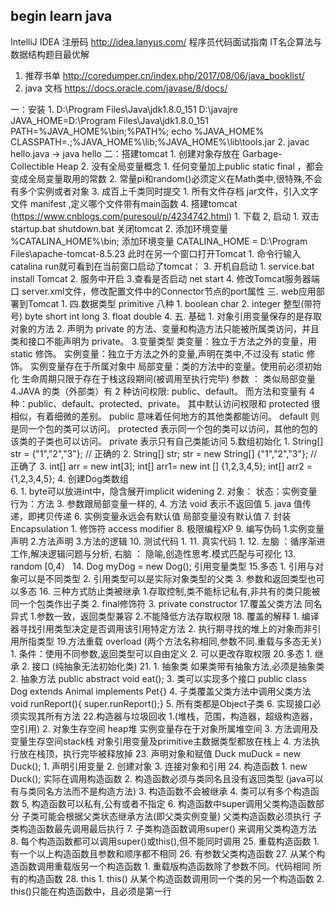 ## begin learn java
IntelliJ IDEA 注册码 http://idea.lanyus.com/
程序员代码面试指南 IT名企算法与数据结构题目最优解
1. 推荐书单
    http://coredumper.cn/index.php/2017/08/06/java_booklist/
2. java 文档
    https://docs.oracle.com/javase/8/docs/
    
 一：安装
    1. D:\Program Files\Java\jdk1.8.0_151
       D:\javajre
       JAVA_HOME=D:\Program Files\Java\jdk1.8.0_151
       PATH=%JAVA_HOME%\bin;%PATH%;       echo %JAVA_HOME%
       CLASSPATH=.;%JAVA_HOME%\lib;%JAVA_HOME%\lib\tools.jar
    2. javac hello.java   ->  java hello 
二：搭建tomcat
    1. 创建对象存放在 Garbage-Collectible Heap
    2. 没有全局变量概念
        1. 任何变量加上public static final ，都会变成全局变量取用的常数
        2. 常量pi和random()必须定义在Math类中,很特殊,不会有多个实例或者对象
    3. 成百上千类同时提交
        1. 所有文件存档 jar文件，引入文字文件  manifest ,定义哪个文件带有main函数
    4. 搭建tomcat (https://www.cnblogs.com/puresoul/p/4234742.html)
           1. 下载
           2, 启动
                1. 双击startup.bat  shutdown.bat 关闭tomcat
                2.  添加环境变量 %CATALINA_HOME%\bin;
                    添加环境变量 CATALINA_HOME = D:\Program Files\apache-tomcat-8.5.23
                    此时在另一个窗口打开Tomcat
                    1. 命令行输入catalina run就可看到在当前窗口启动了tomcat：
                 3. 开机自启动
                    1. service.bat install Tomcat
                    2. 服务中开启
           3.查看是否启动 net start 
           4. 修改Tomcat服务器端口
                server.xml文件，修改配置文件中的Connector节点的port属性
三. web应用部署到Tomcat
    1.
四.数据类型 primitive 八种
    1. boolean  char
    2. integer 整型(带符号)
        byte
        short
        int
        long 
    3.  float
        double
    4.
五. 基础
    1. 对象引用变量保存的是存取对象的方法
    2. 声明为 private 的方法、变量和构造方法只能被所属类访问，并且类和接口不能声明为 private。
    3.变量类型
        类变量：独立于方法之外的变量，用 static 修饰。
        实例变量：独立于方法之外的变量,声明在类中,不过没有 static 修饰。
                  实例变量存在于所属对象中
        局部变量：类的方法中的变量。使用前必须初始化
                生命周期只限于存在于栈这段期间(被调用至执行完毕)
        参数 ： 类似局部变量
    4.JAVA 的类（外部类）有 2 种访问权限: public、default。
      而方法和变量有 4 种：public、default、protected、private。
      其中默认访问权限和 protected 很相似，有着细微的差别。
       public 意味着任何地方的其他类都能访问。
       default 则是同一个包的类可以访问。
       protected 表示同一个包的类可以访问，其他的包的该类的子类也可以访问。
       private 表示只有自己类能访问
    5.数组初始化
        1. String[] str = {"1","2","3"}; // 正确的
        2. String[] str;
           str = new String[] {"1","2","3"}; // 正确了
        3.  int[] arr = new int[3];
            int[] arr1= new int [] {1,2,3,4,5};
            int[] arr2 = {1,2,3,4,5};
        4. 创建Dog类数组            
    6.
        1. byte可以放进int中，隐含展开implicit widening
        2. 对象：
                状态：实例变量
                行为：方法
        3. 参数跟局部变量一样的,
        4. 方法 void 表示不返回值
        5. java 值传递，即拷贝传递
        6. 
            实例变量永远会有默认值
            局部变量没有默认值
    7. 封装 Encapsulation
        1. 修饰符 access modifier
    8. 极限编程XP
    9. 编写伪码
        1.实例变量声明
        2.方法声明
        3.方法的逻辑
    10. 测试代码
        1.
    11. 真实代码
        1. 
    12. 左脑 ：循序渐进工作,解决逻辑问题与分析,
        右脑 ： 隐喻,创造性思考.模式匹配与可视化
    13. random [0,4）
    14. Dog myDog = new Dog();    引用变量类型
    15.多态
        1. 引用与对象可以是不同类型
        2. 引用类型可以是实际对象类型的父类
        3. 参数和返回类型也可以多态
    16. 三种方式防止类被继承
        1.存取控制,类不能标记私有,非共有的类只能被同一个包类作出子类
        2. final修饰符
        3. private constructor
    17.覆盖父类方法  同名异式
        1.参数一致，返回类型兼容
        2.不能降低方法存取权限
    18. 覆盖的解释
        1. 编译器寻找引用类型决定是否调用该引用特定方法
        2. 执行期寻找的堆上的对象而非引用所指类型
    19.方法重载 overload  (两个方法名称相同,参数不同.重载与多态无关)
        1. 条件：使用不同参数,返回类型可以自由定义
        2. 可以更改存取权限
    20.多态
        1. 继承
        2. 接口 (纯抽象无法初始化类)
    21. 
        1. 抽象类
            如果类带有抽象方法,必须是抽象类
        2. 抽象方法
            public abstract void eat();
        3. 类可以实现多个接口
            public class Dog extends Animal implements Pet{}
        4. 子类覆盖父类方法中调用父类方法
            void runReport(){ super.runReport();}
        5. 所有类都是Object子类
        6. 实现接口必须实现其所有方法
     22.构造器与垃圾回收
        1.(堆栈，范围，构造器，超级构造器，空引用)
        2. 对象生存空间 heap堆
            实例变量存在于对象所属堆空间
        3. 方法调用及变量生存空间stack栈
            对象引用变量及primitive主数据类型都放在栈上
        4. 方法执行放在栈顶，执行完毕被释放掉
     23. 声明对象和赋值 Duck muDuck = new Duck();
        1. 声明引用变量
        2. 创建对象
        3. 连接对象和引用
     24. 构造函数
        1. new Duck(); 实际在调用构造函数
        2. 构造函数必须与类同名且没有返回类型
            (java可以有与类同名方法而不是构造方法)
        3. 构造函数不会被继承
        4. 类可以有多个构造函数
        5, 构造函数可以私有,公有或者不指定
        6. 构造函数中super调用父类构造函数部分
           子类可能会根据父类状态继承方法(即父类实例变量)
           父类构造函数必须执行
           子类构造函数最先调用最后执行
        7. 子类构造函数调用super() 来调用父类构造方法
        8. 每个构造函数都可以调用super()或this(),但不能同时调用
     25. 重载构造函数
        1. 有一个以上构造函数且参数和顺序都不相同
     26. 有参数父类构造函数
     27. 从某个构造函数调用重载版另一个构造函数
        1. 重载版构造函数除了参数不同。代码相同
            所有的构造函数
     28. this
        1. this() 从某个构造函数调用同一个类的另一个构造函数
        2.  this()只能在构造函数中，且必须是第一行